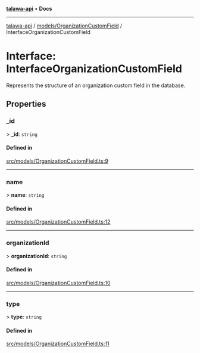 [**talawa-api**](../../../README.md) • **Docs**

***

[talawa-api](../../../modules.md) / [models/OrganizationCustomField](../README.md) / InterfaceOrganizationCustomField

# Interface: InterfaceOrganizationCustomField

Represents the structure of an organization custom field in the database.

## Properties

### \_id

\> **\_id**: `string`

#### Defined in

[src/models/OrganizationCustomField.ts:9](https://github.com/PalisadoesFoundation/talawa-api/blob/f9e8275b1ddff2d3edcec79ee3b37c07998f6cc3/src/models/OrganizationCustomField.ts#L9)

***

### name

\> **name**: `string`

#### Defined in

[src/models/OrganizationCustomField.ts:12](https://github.com/PalisadoesFoundation/talawa-api/blob/f9e8275b1ddff2d3edcec79ee3b37c07998f6cc3/src/models/OrganizationCustomField.ts#L12)

***

### organizationId

\> **organizationId**: `string`

#### Defined in

[src/models/OrganizationCustomField.ts:10](https://github.com/PalisadoesFoundation/talawa-api/blob/f9e8275b1ddff2d3edcec79ee3b37c07998f6cc3/src/models/OrganizationCustomField.ts#L10)

***

### type

\> **type**: `string`

#### Defined in

[src/models/OrganizationCustomField.ts:11](https://github.com/PalisadoesFoundation/talawa-api/blob/f9e8275b1ddff2d3edcec79ee3b37c07998f6cc3/src/models/OrganizationCustomField.ts#L11)
